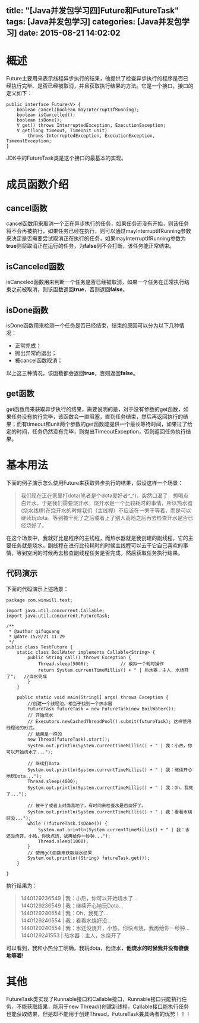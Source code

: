 title: "[Java并发包学习四]Future和FutureTask"
tags: [Java并发包学习]
categories: [Java并发包学习]
date: 2015-08-21 14:02:02
---
# 概述
Future主要用来表示线程异步执行的结果，他提供了检查异步执行的程序是否已经执行完毕、是否已经被取消，并且获取执行结果的方法。它是一个接口，接口的定义如下：
<!--more-->
```
public interface Future<V> {
    boolean cancel(boolean mayInterruptIfRunning);
    boolean isCancelled();
    boolean isDone();
    V get() throws InterruptedException, ExecutionException;
    V get(long timeout, TimeUnit unit)
        throws InterruptedException, ExecutionException, TimeoutException;
}
```
JDK中的FutureTask类是这个接口的最基本的实现。

# 成员函数介绍
## cancel函数
cancel函数用来取消一个正在异步执行的任务，如果任务还没有开始，则该任务将不会再被执行，如果任务已经在执行，则可以通过mayInterruptIfRunning参数来决定是否需要尝试取消正在执行的任务，如果mayInterruptIfRunning参数为**true**则将取消正在运行的任务，为**false**则不会打断，该任务能正常结束。    

## isCanceled函数
isCanceled函数用来判断一个任务是否已经被取消，如果一个任务在正常执行结束之前被取消，则该函数返回**true**，否则返回**false**。

## isDone函数
isDone函数用来检测一个任务是否已经结束，结束的原因可以分为以下几种情况：  

* 正常完成； 
* 抛出异常而退出；
* 被cancel函数取消；

以上这三种情况，该函数都会返回**true**，否则返回**false**。

## get函数
get函数用来获取异步执行的结果，需要说明的是，对于没有参数的get函数，如果任务没有执行完毕，该函数会一直阻塞，直到任务结束，然后再返回执行的结果；而有timeout和unit两个参数的get函数能提供一个最长等待时间，如果过了给定的时间，任务仍然没有完毕，则抛出TimeoutException，否则返回任务执行结果。

# 基本用法
下面的例子演示怎么使用Future来获取异步执行的结果，假设这样一个场景：
> 我们现在正在家里打dota(笔者是个dota爱好者^_^)，突然口渴了，想喝点白开水，于是我们需要烧开水，烧开水是一个比较耗时的事情，所以热水器(烧水线程)在烧开水的时候我们（主线程）不应该在一旁干等着，而是可以继续玩dota。等到被干死了之后或者上了别人高地之后再去检查开水是否已经烧好了。

在这个场景中，我就好比是程序的主线程，而热水器就是我创建的副线程，它的主要任务就是烧水。副线程在进行比较耗时的时候主线程可以去干它自己喜欢的事情，等到空闲的时候再去检查副线程任务是否完成，然后获取任务执行结果。
## 代码演示
下面的代码演示上述场景：

```
package com.winwill.test;

import java.util.concurrent.Callable;
import java.util.concurrent.FutureTask;

/**
 * @author qifuguang
 * @date 15/8/21 11:29
 */
public class TestFuture {
    static class BoilWater implements Callable<String> {
        public String call() throws Exception {
            Thread.sleep(5000);            // 模拟一个耗时操作
            return System.currentTimeMillis() + " | 热水器：主人，水烧开了";   //烧水完成
        }
    }

    public static void main(String[] args) throws Exception {
        //创建一个线程池，相当于找到一个热水器
        FutureTask futureTask = new FutureTask(new BoilWater());
        // 开始烧水
        // Executors.newCachedThreadPool().submit(futureTask); 这样使用线程池的形式，
        // 结果是一样的
        new Thread(futureTask).start();
        System.out.println(System.currentTimeMillis() + " | 我：小热，你可以开始烧水了...");

        // 继续打Dota
        System.out.println(System.currentTimeMillis() + " | 我：继续开心地玩Dota...");
        Thread.sleep(4000);
        System.out.println(System.currentTimeMillis() + " | 我：Oh，我死了...");

        // 被干了或者上对面高地了，有时间来检查水是否烧好了。
        System.out.println(System.currentTimeMillis() + " | 我：看看水烧好没...");
        while (!futureTask.isDone()) {
            System.out.println(System.currentTimeMillis() + " | 我：水还没烧开，小热，你快点烧，我再给你一秒钟...");
            Thread.sleep(1000);
        }
        // 使用get函数来获取烧水结果
        System.out.println((String) futureTask.get());
    }

}
```
执行结果为：
>1440129236549 | 我：小热，你可以开始烧水了...  
>1440129236549 | 我：继续开心地玩Dota...  
>1440129240554 | 我：Oh，我死了...  
>1440129240554 | 我：看看水烧好没...  
>1440129240554 | 我：水还没烧开，小热，你快点烧，我再给你一秒钟...  
>1440129241553 | 热水器：主人，水烧开了   

可以看到，我和小热分工明确，我玩dota，他烧水，**他烧水的时候我并没有傻傻地等着!**

# 其他
FutureTask类实现了Runnable接口和Callable接口，Runnable接口只能执行任务，不能获取结果，能用于new Thread()创建新线程，Callable接口能执行任务也能获取结果，但是却不能用于创建Thread。FutureTask兼具两者的优势！！！


